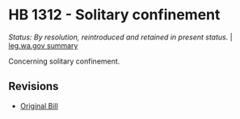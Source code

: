 # HB 1312 - Solitary confinement
*Status: By resolution, reintroduced and retained in present status.* | [leg.wa.gov summary](https://app.leg.wa.gov/billsummary?BillNumber=1312&Year=2021)

Concerning solitary confinement.

## Revisions
* [Original Bill](1/)
